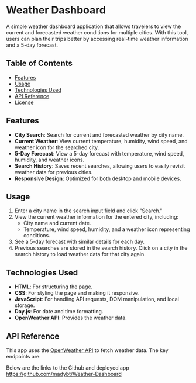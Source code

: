 # Weather Dashboard

A simple weather dashboard application that allows travelers to view the current and forecasted weather conditions for multiple cities. With this tool, users can plan their trips better by accessing real-time weather information and a 5-day forecast.

## Table of Contents
- [Features](#features)
- [Usage](#usage)
- [Technologies Used](#technologies-used)
- [API Reference](#api-reference)
- [License](#license)

## Features

- **City Search**: Search for current and forecasted weather by city name.
- **Current Weather**: View current temperature, humidity, wind speed, and weather icon for the searched city.
- **5-Day Forecast**: View a 5-day forecast with temperature, wind speed, humidity, and weather icons.
- **Search History**: Saves recent searches, allowing users to easily revisit weather data for previous cities.
- **Responsive Design**: Optimized for both desktop and mobile devices.

## Usage

1. Enter a city name in the search input field and click "Search."
2. View the current weather information for the entered city, including:
   - City name and current date.
   - Temperature, wind speed, humidity, and a weather icon representing conditions.
3. See a 5-day forecast with similar details for each day.
4. Previous searches are stored in the search history. Click on a city in the search history to load weather data for that city again.

## Technologies Used

- **HTML**: For structuring the page.
- **CSS**: For styling the page and making it responsive.
- **JavaScript**: For handling API requests, DOM manipulation, and local storage.
- **Day.js**: For date and time formatting.
- **OpenWeather API**: Provides the weather data.

## API Reference

This app uses the [OpenWeather API](https://openweathermap.org/api) to fetch weather data. The key endpoints are:

Below are the links to the Github and deployed app
https://github.com/madybt/Weather-Dashboard
